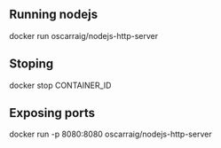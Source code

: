 ## Running nodejs 

docker run oscarraig/nodejs-http-server

## Stoping 

docker stop CONTAINER_ID

## Exposing ports

docker run -p 8080:8080 oscarraig/nodejs-http-server



